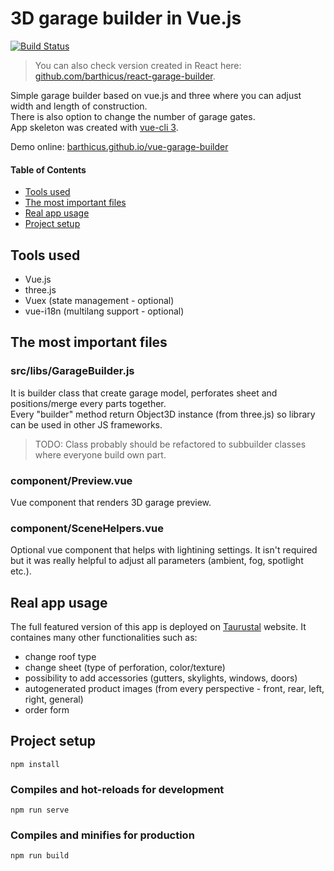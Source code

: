# 3D garage builder in Vue.js
[![Build Status](https://travis-ci.org/barthicus/vue-garage-builder.svg?branch=master)](https://travis-ci.org/barthicus/vue-garage-builder)

> You can also check version created in React here: [github.com/barthicus/react-garage-builder].

Simple garage builder based on vue.js and three where you can adjust width and length of construction.  
There is also option to change the number of garage gates.  
App skeleton was created with [vue-cli 3].

Demo online: [barthicus.github.io/vue-garage-builder]

#### Table of Contents
- [Tools used](#tools-used)
- [The most important files](#the-most-important-files)
- [Real app usage](#real-app-usage)
- [Project setup](#project-setup)

## Tools used
- Vue.js
- three.js
- Vuex (state management - optional)
- vue-i18n (multilang support - optional)

## The most important files

### src/libs/GarageBuilder.js
It is builder class that create garage model, perforates sheet and positions/merge every parts together.  
Every "builder" method return Object3D instance (from three.js) so library can be used in other JS frameworks.  
> TODO: Class probably should be refactored to subbuilder classes where everyone build own part.

### component/Preview.vue
Vue component that renders 3D garage preview.

### component/SceneHelpers.vue
Optional vue component that helps with lightining settings.
It isn't required but it was really helpful to adjust all parameters (ambient, fog, spotlight etc.).

## Real app usage
The full featured version of this app is deployed on [Taurustal] website.
It containes many other functionalities such as:
- change roof type
- change sheet (type of perforation, color/texture)
- possibility to add accessories (gutters, skylights, windows, doors)
- autogenerated product images (from every perspective - front, rear, left, right, general)
- order form

## Project setup
```
npm install
```

### Compiles and hot-reloads for development
```
npm run serve
```

### Compiles and minifies for production
```
npm run build
```

[github.com/barthicus/react-garage-builder]: <https://github.com/barthicus/react-garage-builder>
[vue-cli 3]: <https://cli.vuejs.org>
[Taurustal]: <http://taurustal.com/konfigurator>
[barthicus.github.io/vue-garage-builder]: <https://barthicus.github.io/vue-garage-builder>